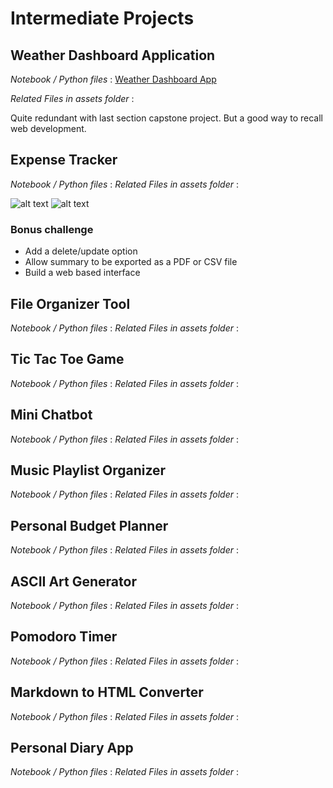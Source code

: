 # Intermediate Projects

## Weather Dashboard Application
*Notebook / Python files* : [Weather Dashboard App](./1_Weather_Dashboard_App/weather_app)

*Related Files in assets folder* :

Quite redundant with last section capstone project. But a good way to recall web development.


## Expense Tracker
*Notebook / Python files* :
*Related Files in assets folder* :

![alt text](./screenshots/expense_tracker/image.png)
![alt text](./screenshots/expense_tracker/image-1.png)

### Bonus challenge
- Add a delete/update option
- Allow summary to be exported as a PDF or CSV file
- Build a web based interface

## File Organizer Tool
*Notebook / Python files* :
*Related Files in assets folder* :


## Tic Tac Toe Game
*Notebook / Python files* :
*Related Files in assets folder* :


## Mini Chatbot
*Notebook / Python files* :
*Related Files in assets folder* :


## Music Playlist Organizer
*Notebook / Python files* :
*Related Files in assets folder* :


## Personal Budget Planner
*Notebook / Python files* :
*Related Files in assets folder* :


## ASCII Art Generator
*Notebook / Python files* :
*Related Files in assets folder* :


## Pomodoro Timer
*Notebook / Python files* :
*Related Files in assets folder* :


## Markdown to HTML Converter
*Notebook / Python files* :
*Related Files in assets folder* :


## Personal Diary App
*Notebook / Python files* :
*Related Files in assets folder* :